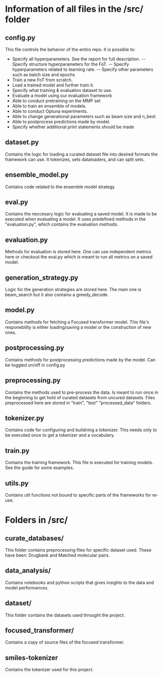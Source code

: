 # Information of all files in the /src/ folder

## config.py

This file controls the behavior of the entiro repo. It is possible to:

- Specify all hyperparameters. See the report for full description.
  -- Specify structure hyperparameters for the FoT.
  -- Specify hyperparameters related to learning rate.
  -- Specify other parameters such as batch size and epochs
- Train a new FoT from scratch.
- Load a trained model and further train it.
- Specify what training & evaluation dataset to use.
- Evaluate a model using our evaluation framework
- Able to conduct pretraining on the MMP set
- Able to train an ensemble of models.
- Able to conduct Optuna experiments.
- Able to change generational parameters such as beam size and n_best
- Able to postprocess predictions made by model.
- Specify whether additional print statements should be made

## dataset.py

Contains the logic for loading a curated dataset file into desired formats the framework can use.
It tokenizes, sets dataloaders, and can split sets.

## ensemble_model.py

Contains code related to the ensemble model strategy

## eval.py

Contains the neccesary logic for evaluating a saved model. It is made to be executed when evaluating a model. It uses predefined methods in the "evaluation.py", which contains the evaluation methods.

## evaluation.py

Methods for evaluation is stored here. One can use independent metrics here or checkout the eval.py which is meant to run all metrics on a saved model.

## generation_strategy.py

Logic for the generation strategies are stored here. The main one is beam_search but it also contains a greedy_decode.

## model.py

Contains methods for fetching a Focused transformer model. This file's responebility is either loading/saving a model or the construction of new ones.

## postprocessing.py

Contains methods for postprocessing predictions made by the model. Can be toggled on/off in config.py

## preprocessing.py

Contains the methods used to pre-process the data. Is meant to run once in the beginning to get hold of curated datasets from uncured datasets. Files preprocessed here are stored in "train", "test" "processed_data" folders.

## tokenizer.py

Contains code for configuring and buildning a tokenizer. This needs only to be executed once to get a tokenizer and a vocabulary.

## train.py

Contains the training framework. This file is executed for training models. See the guide for some examples.

## utils.py

Contains util functions not bound to specific parts of the frameworks for re-use.

# Folders in /src/

## curate_databases/

This folder contains preprocessing files for specific dataset used. These have been: Drugbank and Matched molecular pairs.

## data_analysis/

Contains notebooks and python scripts that gives insights to the data and model performances.

## dataset/

This folder contains the datasets used throught the project.

## focused_transformer/

Contains a copy of source files of the focused transformer.

## smiles-tokenizer

Contains the tokenizer used for this project.
